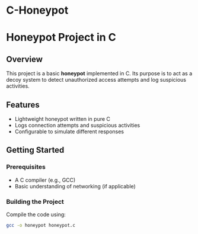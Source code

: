 # C-Honeypot

# Honeypot Project in C  

## Overview  
This project is a basic **honeypot** implemented in C. Its purpose is to act as a decoy system to detect unauthorized access attempts and log suspicious activities.  

## Features  
- Lightweight honeypot written in pure C  
- Logs connection attempts and suspicious activities  
- Configurable to simulate different responses  

## Getting Started  

### Prerequisites  
- A C compiler (e.g., GCC)  
- Basic understanding of networking (if applicable)  

### Building the Project  
Compile the code using:  
```bash
gcc -o honeypot honeypot.c
